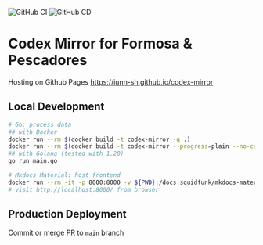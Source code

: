 ![GitHub CI](https://img.shields.io/github/actions/workflow/status/iunn-sh/codex-mirror/main.yml?logo=github&style=for-the-badge) ![GitHub CD](https://img.shields.io/github/deployments/iunn-sh/codex-mirror/github-pages?logo=github&style=for-the-badge)

# Codex Mirror for Formosa & Pescadores

Hosting on Github Pages https://iunn-sh.github.io/codex-mirror

## Local Development

```bash
# Go: process data 
## with Docker
docker run --rm $(docker build -t codex-mirror -q .)
docker run --rm $(docker build -t codex-mirror --progress=plain --no-cache .) # debug
## with Golang (tested with 1.20)
go run main.go

# Mkdocs Material: host frontend
docker run --rm -it -p 8000:8000 -v ${PWD}:/docs squidfunk/mkdocs-material:9.1.5
# visit http://localhost:8000/ from browser
```

## Production Deployment

Commit or merge PR to `main` branch
